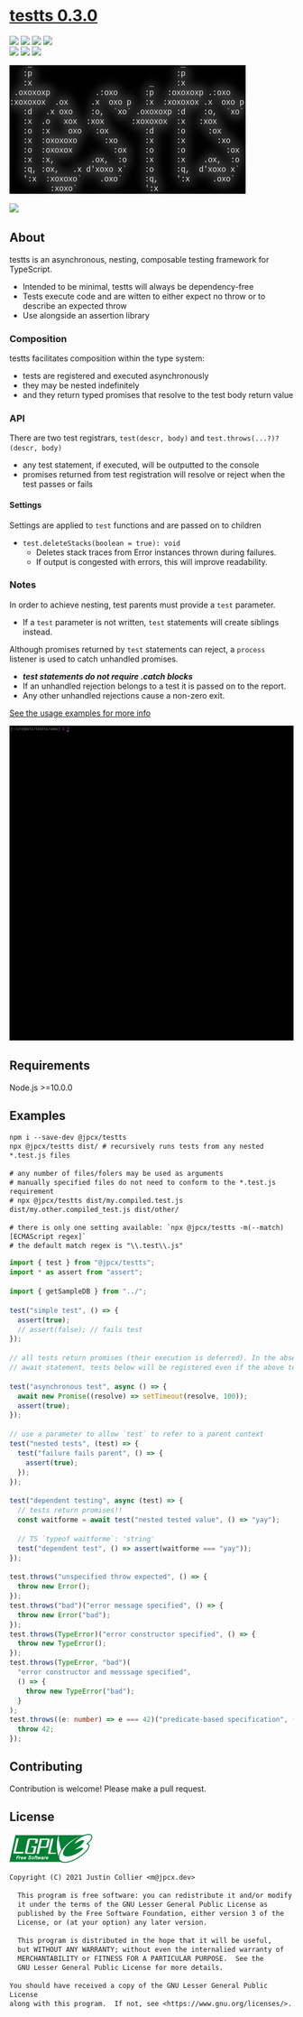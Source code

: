 # [testts 0.3.0](https://github.com/jpcx/testts/blob/0.3.0/CHANGELOG.md)

![](https://img.shields.io/github/issues/jpcx/testts)
![](https://img.shields.io/github/forks/jpcx/testts)
![](https://img.shields.io/github/stars/jpcx/testts)
![](https://img.shields.io/github/license/jpcx/testts)  
![](https://img.shields.io/librariesio/github/jpcx/testts?label=dev-dependencies)
![](https://img.shields.io/github/package-json/dependency-version/jpcx/testts/dev/typescript)
![](https://img.shields.io/github/package-json/dependency-version/jpcx/testts/dev/@types/node)

![](https://github.com/jpcx/testts/blob/assets/logo.png)

![](https://nodei.co/npm/node-kraken-api/)

## About

testts is an asynchronous, nesting, composable testing framework for TypeScript.

- Intended to be minimal, testts will always be dependency-free
- Tests execute code and are witten to either expect no throw or to describe an expected throw
- Use alongside an assertion library

### Composition

testts facilitates composition within the type system:

- tests are registered and executed asynchronously
- they may be nested indefinitely
- and they return typed promises that resolve to the test body return value

### API

There are two test registrars, `test(descr, body)` and `test.throws(...?)?(descr, body)`

- any test statement, if executed, will be outputted to the console
- promises returned from test registration will resolve or reject when the test passes or fails

#### Settings

Settings are applied to `test` functions and are passed on to children

- `test.deleteStacks(boolean = true): void`
  - Deletes stack traces from Error instances thrown during failures.
  - If output is congested with errors, this will improve readability.

### Notes

In order to achieve nesting, test parents must provide a `test` parameter.

- If a `test` parameter is not written, `test` statements will create siblings instead.

Although promises returned by `test` statements can reject, a `process` listener is used to catch unhandled promises.

- **_test statements do not require .catch blocks_**
- If an unhandled rejection belongs to a test it is passed on to the report.
- Any other unhandled rejections cause a non-zero exit.

[See the usage examples for more info](#examples)

![](https://github.com/jpcx/testts/blob/assets/demo/demo.gif)

## Requirements

Node.js >=10.0.0

<a id="examples" />

## Examples

```shell
npm i --save-dev @jpcx/testts
npx @jpcx/testts dist/ # recursively runs tests from any nested *.test.js files

# any number of files/folers may be used as arguments
# manually specified files do not need to conform to the *.test.js requirement
# npx @jpcx/testts dist/my.compiled.test.js dist/my.other.compiled_test.js dist/other/

# there is only one setting available: `npx @jpcx/testts -m(--match) [ECMAScript regex]`
# the default match regex is "\\.test\\.js"
```

```typescript
import { test } from "@jpcx/testts";
import * as assert from "assert";

import { getSampleDB } from "../";

test("simple test", () => {
  assert(true);
  // assert(false); // fails test
});

// all tests return promises (their execution is deferred). In the absence of an
// await statement, tests below will be registered even if the above test fails

test("asynchronous test", async () => {
  await new Promise((resolve) => setTimeout(resolve, 100));
  assert(true);
});

// use a parameter to allow `test` to refer to a parent context
test("nested tests", (test) => {
  test("failure fails parent", () => {
    assert(true);
  });
});

test("dependent testing", async (test) => {
  // tests return promises!!
  const waitforme = await test("nested tested value", () => "yay");

  // TS `typeof waitforme`: 'string'
  test("dependent test", () => assert(waitforme === "yay"));
});

test.throws("unspecified throw expected", () => {
  throw new Error();
});
test.throws("bad")("error message specified", () => {
  throw new Error("bad");
});
test.throws(TypeError)("error constructor specified", () => {
  throw new TypeError();
});
test.throws(TypeError, "bad")(
  "error constructor and messsage specified",
  () => {
    throw new TypeError("bad");
  }
);
test.throws((e: number) => e === 42)("predicate-based specification", () => {
  throw 42;
});
```

## Contributing

Contribution is welcome! Please make a pull request.

## License

![](https://github.com/jpcx/testts/blob/assets/lgplv3.png)

```
Copyright (C) 2021 Justin Collier <m@jpcx.dev>

  This program is free software: you can redistribute it and/or modify
  it under the terms of the GNU Lesser General Public License as
  published by the Free Software Foundation, either version 3 of the
  License, or (at your option) any later version.

  This program is distributed in the hope that it will be useful,
  but WITHOUT ANY WARRANTY; without even the internalied warranty of
  MERCHANTABILITY or FITNESS FOR A PARTICULAR PURPOSE.  See the
  GNU Lesser General Public License for more details.

You should have received a copy of the GNU Lesser General Public License
along with this program.  If not, see <https://www.gnu.org/licenses/>.
```
